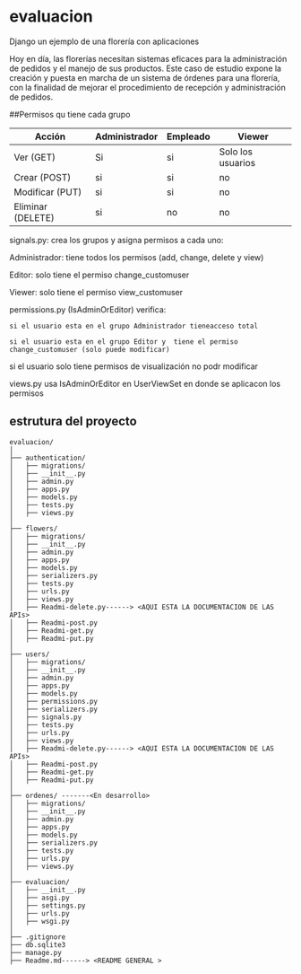# evaluacion
Django un ejemplo de una florería con aplicaciones

Hoy en día, las florerías necesitan sistemas eficaces para la administración de pedidos y el manejo de sus productos. Este caso de estudio expone la creación y puesta en marcha de un sistema de órdenes para una florería, con la finalidad de mejorar el procedimiento de recepción y administración de pedidos.

##Permisos qu tiene cada grupo 

|Acción     | Administrador | Empleado      | Viewer    |
|-----------|---------------|---------------|-----------|
|Ver (GET)   |Si             | si            |Solo los usuarios|
|Crear (POST)| si           | si            | no 
|Modificar (PUT)| si        | si               | no
|Eliminar (DELETE)| si      | no               | no

signals.py: crea los grupos y asigna permisos a cada uno:

Administrador: tiene todos los permisos (add, change, delete y view)

Editor: solo tiene el permiso change_customuser

Viewer: solo tiene el permiso view_customuser

permissions.py (IsAdminOrEditor) verifica:

    si el usuario esta en el grupo Administrador tieneacceso total

    si el usuario esta en el grupo Editor y  tiene el permiso change_customuser (solo puede modificar)

si el usuario solo tiene permisos de visualización no podr modificar

views.py usa IsAdminOrEditor en UserViewSet en donde se aplicacon los permisos


## estrutura del proyecto 

    evaluacion/
    │
    ├── authentication/
    │   ├── migrations/
    │   ├── __init__.py
    │   ├── admin.py
    │   ├── apps.py
    │   ├── models.py
    │   ├── tests.py
    │   ├── views.py
    │
    ├── flowers/
    │   ├── migrations/
    │   ├── __init__.py
    │   ├── admin.py
    │   ├── apps.py
    │   ├── models.py
    │   ├── serializers.py
    │   ├── tests.py
    │   ├── urls.py
    │   ├── views.py
    │   ├── Readmi-delete.py------> <AQUI ESTA LA DOCUMENTACION DE LAS APIs>
    │   ├── Readmi-post.py
    │   ├── Readmi-get.py
    │   ├── Readmi-put.py
    │
    ├── users/
    │   ├── migrations/
    │   ├── __init__.py
    │   ├── admin.py
    │   ├── apps.py
    │   ├── models.py
    │   ├── permissions.py
    │   ├── serializers.py
    │   ├── signals.py
    │   ├── tests.py
    │   ├── urls.py
    │   ├── views.py
    │   ├── Readmi-delete.py------> <AQUI ESTA LA DOCUMENTACION DE LAS APIs>
    │   ├── Readmi-post.py
    │   ├── Readmi-get.py
    │   ├── Readmi-put.py
    │
    ├── ordenes/ -------<En desarrollo>
    │   ├── migrations/
    │   ├── __init__.py
    │   ├── admin.py
    │   ├── apps.py
    │   ├── models.py
    │   ├── serializers.py
    │   ├── tests.py
    │   ├── urls.py
    │   ├── views.py
    │
    ├── evaluacion/
    │   ├── __init__.py
    │   ├── asgi.py
    │   ├── settings.py
    │   ├── urls.py
    │   ├── wsgi.py
    │
    ├── .gitignore
    ├── db.sqlite3
    ├── manage.py
    ├── Readme.md------> <README GENERAL >

